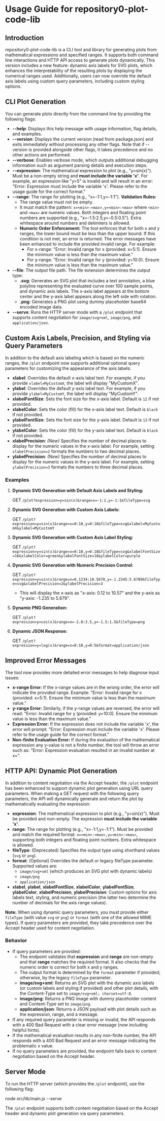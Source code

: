 # Usage Guide for repository0-plot-code-lib

## Introduction

repository0-plot-code-lib is a CLI tool and library for generating plots from mathematical expressions and specified ranges. It supports both command line interactions and HTTP API access to generate plots dynamically. This version includes a new feature: dynamic axis labels for SVG plots, which enhances the interpretability of the resulting plots by displaying the numerical ranges used. Additionally, users can now override the default axis labels using custom query parameters, including custom styling options.

## CLI Plot Generation

You can generate plots directly from the command line by providing the following flags:

- **--help**: Displays this help message with usage information, flag details, and examples.
- **--version**: Displays the current version (read from package.json) and exits immediately without processing any other flags. Note that if --version is provided alongside other flags, it takes precedence and no other actions are performed.
- **--verbose**: Enables verbose mode, which outputs additional debugging information such as argument parsing details and execution steps.
- **--expression**: The mathematical expression to plot (e.g., "y=sin(x)"). Must be a non-empty string and **must include the variable 'x'**. For example, an expression like "y=5" is invalid and will result in an error: "Error: Expression must include the variable 'x'. Please refer to the usage guide for the correct format."
- **--range**: The range for plotting (e.g., "x=-1:1,y=-1:1"). **Validation Rules:**
  - The range value must not be empty.
  - It must match the pattern: `x=<min>:<max>,y=<min>:<max>` where `<min>` and `<max>` are numeric values. Both integers and floating point numbers are supported (e.g., "x=-1.5:2.5,y=-0.5:0.5"). Extra whitespace around numbers and delimiters is allowed.
  - **Numeric Order Enforcement:** The tool enforces that for both x and y ranges, the lower bound must be less than the upper bound. If this condition is not met, an error is returned. The error messages have been enhanced to include the provided invalid range. For example:
    - For x-range: "Error: Invalid range for x (provided: x=5:1). Ensure the minimum value is less than the maximum value."
    - For y-range: "Error: Invalid range for y (provided: y=10:0). Ensure the minimum value is less than the maximum value."
- **--file**: The output file path. The file extension determines the output type:
  - **.svg**: Generates an SVG plot that includes a text annotation, a blue polyline representing the evaluated curve over 100 sample points, and dynamic axis labels. The x-axis label appears at the bottom center and the y-axis label appears along the left side with rotation.
  - **.png**: Generates a PNG plot using dummy placeholder base64 encoded image data.
- **--serve**: Runs the HTTP server mode with a `/plot` endpoint that supports content negotiation for `image/svg+xml`, `image/png`, and `application/json`.

## Custom Axis Labels, Precision, and Styling via Query Parameters

In addition to the default axis labeling which is based on the numeric ranges, the `/plot` endpoint now supports additional optional query parameters for customizing the appearance of the axis labels:

- **xlabel**: Overrides the default x-axis label text. For example, if you provide `xlabel=MyCustomX`, the label will display "MyCustomX".
- **ylabel**: Overrides the default y-axis label text. For example, if you provide `ylabel=MyCustomY`, the label will display "MyCustomY".
- **xlabelFontSize**: Sets the font size for the x-axis label. Default is `12` if not provided.
- **xlabelColor**: Sets the color (fill) for the x-axis label text. Default is `black` if not provided.
- **ylabelFontSize**: Sets the font size for the y-axis label. Default is `12` if not provided.
- **ylabelColor**: Sets the color (fill) for the y-axis label text. Default is `black` if not provided.
- **xlabelPrecision**: *(New)* Specifies the number of decimal places to display for the numeric values in the x-axis label. For example, setting `xlabelPrecision=2` formats the numbers to two decimal places.
- **ylabelPrecision**: *(New)* Specifies the number of decimal places to display for the numeric values in the y-axis label. For example, setting `ylabelPrecision=3` formats the numbers to three decimal places.

### Examples

1. **Dynamic SVG Generation with Default Axis Labels and Styling:**

   GET `/plot?expression=y=sin(x)&range=x=-1:1,y=-1:1&fileType=svg`

2. **Dynamic SVG Generation with Custom Axis Labels:**

   GET `/plot?expression=y=sin(x)&range=x=0:10,y=0:10&fileType=svg&xlabel=MyCustomX&ylabel=MyCustomY`

3. **Dynamic SVG Generation with Custom Axis Label Styling:**

   GET `/plot?expression=y=sin(x)&range=x=0:10,y=0:10&fileType=svg&xlabelFontSize=16&xlabelColor=green&ylabelFontSize=18&ylabelColor=purple`

4. **Dynamic SVG Generation with Numeric Precision Control:**

   GET `/plot?expression=y=sin(x)&range=x=0.1234:10.5678,y=-1.2345:5.6789&fileType=svg&xlabelPrecision=2&ylabelPrecision=3`
   - This will display the x-axis as "x-axis: 0.12 to 10.57" and the y-axis as "y-axis: -1.235 to 5.679".

5. **Dynamic PNG Generation:**

   GET `/plot?expression=y=cos(x)&range=x=-2.0:3.5,y=-1.5:1.5&fileType=png`

6. **Dynamic JSON Response:**

   GET `/plot?expression=y=log(x)&range=x=0:10,y=0:5&format=application/json`

## Improved Error Messages

The tool now provides more detailed error messages to help diagnose input issues:

- **x-range Error:** If the x-range values are in the wrong order, the error will indicate the provided range. Example: "Error: Invalid range for x (provided: x=5:1). Ensure the minimum value is less than the maximum value."
- **y-range Error:** Similarly, if the y-range values are reversed, the error will read: "Error: Invalid range for y (provided: y=10:0). Ensure the minimum value is less than the maximum value."
- **Expression Error:** If the expression does not include the variable 'x', the error will prompt: "Error: Expression must include the variable 'x'. Please refer to the usage guide for the correct format."
- **Non-finite Evaluation Error:** If during the evaluation of the mathematical expression any y-value is not a finite number, the tool will throw an error such as: "Error: Expression evaluation resulted in an invalid number at x=<value>".

## HTTP API: Dynamic Plot Generation

In addition to content negotiation via the Accept header, the `/plot` endpoint has been enhanced to support dynamic plot generation using URL query parameters. When making a GET request with the following query parameters, the API will dynamically generate and return the plot by mathematically evaluating the expression:

- **expression**: The mathematical expression to plot (e.g., "y=sin(x)"). Must be provided and non-empty. The expression **must include the variable 'x'**.
- **range**: The range for plotting (e.g., "x=-1:1,y=-1:1"). Must be provided and match the required format: `x=<min>:<max>,y=<min>:<max>`, supporting both integers and floating point numbers. Extra whitespace is allowed.
- **fileType**: (Deprecated) Specifies the output type using shorthand values (`svg` or `png`).
- **format**: (Optional) Overrides the default or legacy fileType parameter. Supported values are:
  - `image/svg+xml` (which produces an SVG plot with dynamic labels)
  - `image/png`
  - `application/json`
- **xlabel**, **ylabel**, **xlabelFontSize**, **xlabelColor**, **ylabelFontSize**, **ylabelColor**, **xlabelPrecision**, **ylabelPrecision**: Custom options for axis labels text, styling, and numeric precision (the latter two determine the number of decimals for the axis range values).

**Note:** When using dynamic query parameters, you must provide either `fileType` (with value `svg` or `png`) or `format` (with one of the allowed MIME types). If query parameters are provided, they take precedence over the Accept header used for content negotiation.

### Behavior

- If query parameters are provided:
  - The endpoint validates that **expression** and **range** are non-empty and that **range** matches the required format. It also checks that the numeric order is correct for both x and y ranges.
  - The output format is determined by the `format` parameter if provided; otherwise, by the legacy `fileType` parameter.
  - **image/svg+xml**: Returns an SVG plot with the dynamic axis labels (or custom labels and styling if provided) and other plot details, with the Content-Type set to `image/svg+xml; charset=utf-8`.
  - **image/png**: Returns a PNG image with dummy placeholder content and Content-Type set to `image/png`.
  - **application/json**: Returns a JSON payload with plot details such as the expression, range, and a message.
- If any required query parameter is missing or invalid, the API responds with a 400 Bad Request with a clear error message (now including helpful hints).
- If the mathematical evaluation results in any non-finite number, the API responds with a 400 Bad Request and an error message indicating the problematic x value.
- If no query parameters are provided, the endpoint falls back to content negotiation based on the Accept header.

## Server Mode

To run the HTTP server (which provides the `/plot` endpoint), use the following flag:

   node src/lib/main.js --serve

The `/plot` endpoint supports both content negotiation based on the Accept header and dynamic plot generation via query parameters.
